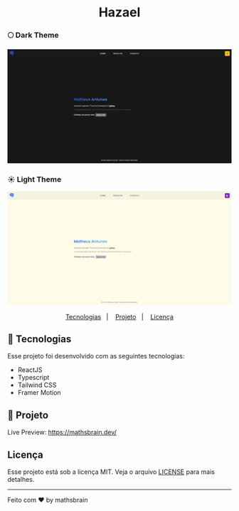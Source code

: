 <h1 align="center">
  Hazael
</h1>

### 🌕 Dark Theme

![dark-theme](./src/assets/dark-theme.png)

### ☀️ Light Theme

![dark-theme](./src/assets/light-theme.png)

<p align="center">
  <a href="#-tecnologias">Tecnologias</a>&nbsp;&nbsp;&nbsp;|&nbsp;&nbsp;&nbsp;
  <a href="#-projeto">Projeto</a>&nbsp;&nbsp;&nbsp;|&nbsp;&nbsp;&nbsp;
  <a href="#-licença">Licença</a>
</p>

## 🚀 Tecnologias

Esse projeto foi desenvolvido com as seguintes tecnologias:

- ReactJS
- Typescript
- Tailwind CSS
- Framer Motion

## 🚧 Projeto

Live Preview: https://mathsbrain.dev/

<!-- ## 🎨 Inspiração:

Figma: https://www.figma.com/file/lz9lLpFHMxHm2odnwM3R0z/gpt3 -->

## Licença

Esse projeto está sob a licença MIT. Veja o arquivo [LICENSE](LICENSE) para mais detalhes.

---

Feito com ♥ by mathsbrain
